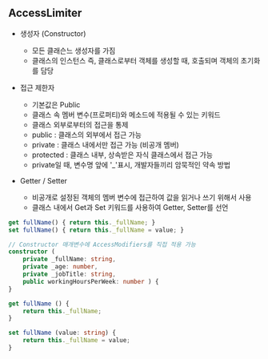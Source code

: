 ## AccessLimiter
- 생성자 (Constructor)
    - 모든 클래슨느 생성자를 가짐
    - 클래스의 인스턴스 즉, 클래스로부터 객체를 생성할 때, 호출되며 객체의 초기화를 담당

- 접근 제한자
    - 기본값은 Public
    - 클래스 속 멤버 변수(프로퍼티)와 메소드에 적용될 수 있는 키워드
    - 클래스 외부로부터의 접근을 통제
    - public : 클래스의 외부에서 접근 가능
    - private : 클래스 내에서만 접근 가능 (비공개 멤버)
    - protected : 클래스 내부, 상속받은 자식 클래스에서 접근 가능
    - private일 때, 변수명 앞에 '_'표시, 개발자들끼리 암묵적인 약속 방법

- Getter / Setter
    - 비공개로 설정된 객체의 멤버 변수에 접근하여 값을 읽거나 쓰기 위해서 사용
    - 클래스 내에서 Get과 Set 키워드를 사용하여 Getter, Setter를 선언

```Typescript
get fullName() { return this._fullName; }
set fullName() { return this._fullName = value; }

// Constructor 매개변수에 AccessModifiers를 직접 적용 가능
constructor (
    private _fullName: string,
    private _age: number,
    private _jobTitle: string,
    public workingHoursPerWeek: number ) {
}

get fullName () {
    return this._fullName;
}

set fullName (value: string) {
    return this._fullName = value;
}

```